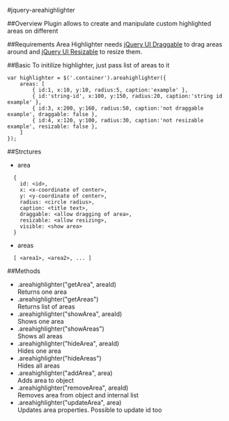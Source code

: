 #jquery-areahighlighter

##Overview
Plugin allows to create and manipulate custom highlighted areas on different

##Requirements
Area Highlighter needs [jQuery UI Draggable](http://jqueryui.com/draggable/) to drag areas around and [jQuery UI Resizable](http://jqueryui.com/resizable/) to resize them.

##Basic
To initilize highlighter, just pass list of areas to it

```
var highlighter = $('.container').areahighlighter({
	areas: [
		{ id:1, x:10, y:10, radius:5, caption:'example' },
		{ id:'string-id', x:100, y:150, radius:20, caption:'string id example' },
		{ id:3, x:200, y:160, radius:50, caption:'not draggable example', draggable: false },
		{ id:4, x:120, y:100, radius:30, caption:'not resizable example', resizable: false },
	]
});
```
##Strctures
* area
```
  {
    id: <id>,
    x: <x-coordinate of center>,
    y: <y-coordinate of center>,
    radius: <circle radius>,
    caption: <title text>,
    draggable: <allow dragging of area>,
    resizable: <allow resizing>,
    visible: <show area>
  }
```
* areas
```
  [ <area1>, <area2>, ... ]
```

##Methods
* <area> .areahighlighter("getArea", areaId)<br>
  Returns one area
* <areas> .areahighlighter("getAreas")<br>
  Returns list of areas
* .areahighlighter("showArea", areaId)<br>
  Shows one area
* .areahighlighter("showAreas")<br>
  Shows all areas
* .areahighlighter("hideArea", areaId)<br>
  Hides one area
* .areahighlighter("hideAreas")<br>
  Hides all areas
* .areahighlighter("addArea", area)<br>
  Adds area to object
* .areahighlighter("removeArea", areaId)<br>
  Removes area from object and internal list
* .areahighlighter("updateArea", area)<br>
  Updates area properties. Possible to update id too
